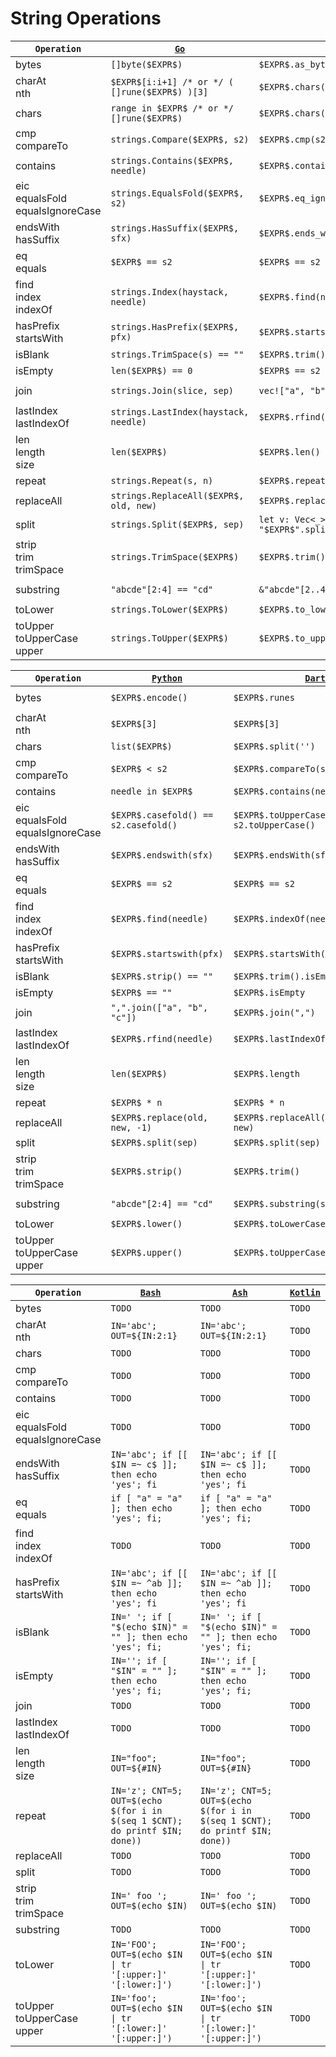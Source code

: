 # String Operations

|`Operation`|[`Go`](https://go.dev/)|[`Rust`](https://www.rust-lang.org/)|[`Java`](https://docs.oracle.com/javase/8/docs/technotes/guides/language/)|
|---|---|---|---|
|bytes|`[]byte($EXPR$)`|`$EXPR$.as_bytes()`|`$EXPR$.getBytes("UTF8")`|
|charAt<br/>nth|`$EXPR$[i:i+1] /* or */ ( []rune($EXPR$) )[3]`|`$EXPR$.chars().nth(3)`|`$EXPR$.charAt(3)`|
|chars|`range in $EXPR$ /* or */ []rune($EXPR$)`|`$EXPR$.chars()`|`$EXPR$.toCharArray()`|
|cmp<br/>compareTo|`strings.Compare($EXPR$, s2)`|`$EXPR$.cmp(s2) == Ordering::Less`|`$EXPR$.compareTo(s2)`|
|contains|`strings.Contains($EXPR$, needle)`|`$EXPR$.contains(needle)`|`$EXPR$.contains(needle)`|
|eic<br/>equalsFold<br/>equalsIgnoreCase|`strings.EqualsFold($EXPR$, s2)`|`$EXPR$.eq_ignore_ascii_case(&s2)`|`$EXPR$.equalsIgnoreCase(s2)`|
|endsWith<br/>hasSuffix|`strings.HasSuffix($EXPR$, sfx)`|`$EXPR$.ends_with(sfx)`|`$EXPR$.endsWith(sfx)`|
|eq<br/>equals|`$EXPR$ == s2`|`$EXPR$ == s2`|`$EXPR$.equals(s2)`|
|find<br/>index<br/>indexOf|`strings.Index(haystack, needle)`|`$EXPR$.find(needle)`|`$EXPR$.indexOf(needle)`|
|hasPrefix<br/>startsWith|`strings.HasPrefix($EXPR$, pfx)`|`$EXPR$.starts_with(pfx)`|`$EXPR$.startsWith(pfx)`|
|isBlank|`strings.TrimSpace(s) == ""`|`$EXPR$.trim() == ""`|`$EXPR$.isBlank()`|
|isEmpty|`len($EXPR$) == 0`|`$EXPR$ == s2`|`$EXPR$.isEmpty`|
|join|`strings.Join(slice, sep)`|`vec!["a", "b", "c"].join(sep)`|`String.join(sep, List.of("a", "b", "c"))`|
|lastIndex<br/>lastIndexOf|`strings.LastIndex(haystack, needle)`|`$EXPR$.rfind(needle)`|`$EXPR$.lastIndexOf(needle)`|
|len<br/>length<br/>size|`len($EXPR$)`|`$EXPR$.len()`|`$EXPR$.length()`|
|repeat|`strings.Repeat(s, n)`|`$EXPR$.repeat(n)`|`$EXPR$.repeat(n)`|
|replaceAll|`strings.ReplaceAll($EXPR$, old, new)`|`$EXPR$.replace(old, new)`|`$EXPR$.replaceAll(old, new)`|
|split|`strings.Split($EXPR$, sep)`|`let v: Vec<_> = "$EXPR$".split(sep).collect()`|`$EXPR$.split(sep, 0)`|
|strip<br/>trim<br/>trimSpace|`strings.TrimSpace($EXPR$)`|`$EXPR$.trim()`|`$EXPR$.strip()`|
|substring|`"abcde"[2:4] == "cd"`|`&"abcde"[2..4] == "cd"`|`"abcde".substring(2, 4).equals("cd")`|
|toLower|`strings.ToLower($EXPR$)`|`$EXPR$.to_lowercase()`|`$EXPR$.toLowerCase(Locale.ROOT)`|
|toUpper<br/>toUpperCase<br/>upper|`strings.ToUpper($EXPR$)`|`$EXPR$.to_uppercase()`|`$EXPR$.toUpperCase(Locale.ROOT)`|


|`Operation`|[`Python`](https://www.python.org/)|[`Dart`](https://dart.dev/)|[`Ts`](https://www.typescriptlang.org/)|
|---|---|---|---|
|bytes|`$EXPR$.encode()`|`$EXPR$.runes`|`new TextEncoder().encode($EXPR$)`|
|charAt<br/>nth|`$EXPR$[3]`|`$EXPR$[3]`|`$EXPR$[3]`|
|chars|`list($EXPR$)`|`$EXPR$.split('')`|`$EXPR$.split('')`|
|cmp<br/>compareTo|`$EXPR$ < s2`|`$EXPR$.compareTo(s2)`|`$EXPR$.localeCompare(s2)`|
|contains|`needle in $EXPR$`|`$EXPR$.contains(needle)`|`$EXPR$.indexOf(needle) > -1`|
|eic<br/>equalsFold<br/>equalsIgnoreCase|`$EXPR$.casefold() == s2.casefold()`|`$EXPR$.toUpperCase() == s2.toUpperCase()`|`$EXPR$.toUpperCase() === s2.toUpperCase()`|
|endsWith<br/>hasSuffix|`$EXPR$.endswith(sfx)`|`$EXPR$.endsWith(sfx)`|`$EXPR$.endsWith(sfx)`|
|eq<br/>equals|`$EXPR$ == s2`|`$EXPR$ == s2`|`$EXPR$ === s2`|
|find<br/>index<br/>indexOf|`$EXPR$.find(needle)`|`$EXPR$.indexOf(needle)`|`$EXPR$.indexOf(needle)`|
|hasPrefix<br/>startsWith|`$EXPR$.startswith(pfx)`|`$EXPR$.startsWith(pfx)`|`$EXPR$.startsWith(pfx)`|
|isBlank|`$EXPR$.strip() == ""`|`$EXPR$.trim().isEmpty`|`$EXPR$.trim() === ""`|
|isEmpty|`$EXPR$ == ""`|`$EXPR$.isEmpty`|`$EXPR$ === ""`|
|join|`",".join(["a", "b", "c"])`|`$EXPR$.join(",")`|`["a", "b", "c"].join(sep)`|
|lastIndex<br/>lastIndexOf|`$EXPR$.rfind(needle)`|`$EXPR$.lastIndexOf(needle)`|`$EXPR$.lastIndexOf(needle)`|
|len<br/>length<br/>size|`len($EXPR$)`|`$EXPR$.length`|`$EXPR$.length`|
|repeat|`$EXPR$ * n`|`$EXPR$ * n`|`$EXPR$.repeat(n)`|
|replaceAll|`$EXPR$.replace(old, new, -1)`|`$EXPR$.replaceAll(RegExp(r'ab'), new)`|`$EXPR$.replaceAll(old, new)`|
|split|`$EXPR$.split(sep)`|`$EXPR$.split(sep)`|`$EXPR$.split(sep)`|
|strip<br/>trim<br/>trimSpace|`$EXPR$.strip()`|`$EXPR$.trim()`|`$EXPR$.trim()`|
|substring|`"abcde"[2:4] == "cd"`|`$EXPR$.substring(start, end)`|`"abcde".substring(2,4) === "cd"`|
|toLower|`$EXPR$.lower()`|`$EXPR$.toLowerCase()`|`$EXPR$.toLowerCase()`|
|toUpper<br/>toUpperCase<br/>upper|`$EXPR$.upper()`|`$EXPR$.toUpperCase()`|`$EXPR$.toUpperCase()`|


|`Operation`|[`Bash`](https://www.gnu.org/software/bash/)|[`Ash`](https://en.wikipedia.org/wiki/Almquist_shell)|[`Kotlin`](https://kotlinlang.org/)|
|---|---|---|---|
|bytes|`TODO`|`TODO`|`TODO`|
|charAt<br/>nth|`IN='abc'; OUT=${IN:2:1}`|`IN='abc'; OUT=${IN:2:1}`|`TODO`|
|chars|`TODO`|`TODO`|`TODO`|
|cmp<br/>compareTo|`TODO`|`TODO`|`TODO`|
|contains|`TODO`|`TODO`|`TODO`|
|eic<br/>equalsFold<br/>equalsIgnoreCase|`TODO`|`TODO`|`TODO`|
|endsWith<br/>hasSuffix|`IN='abc'; if [[ $IN =~ c$ ]]; then echo 'yes'; fi`|`IN='abc'; if [[ $IN =~ c$ ]]; then echo 'yes'; fi`|`TODO`|
|eq<br/>equals|`if [ "a" = "a" ]; then echo 'yes'; fi;`|`if [ "a" = "a" ]; then echo 'yes'; fi;`|`TODO`|
|find<br/>index<br/>indexOf|`TODO`|`TODO`|`TODO`|
|hasPrefix<br/>startsWith|`IN='abc'; if [[ $IN =~ ^ab ]]; then echo 'yes'; fi`|`IN='abc'; if [[ $IN =~ ^ab ]]; then echo 'yes'; fi`|`TODO`|
|isBlank|`IN=' '; if [ "$(echo $IN)" = "" ]; then echo 'yes'; fi;`|`IN=' '; if [ "$(echo $IN)" = "" ]; then echo 'yes'; fi;`|`TODO`|
|isEmpty|`IN=''; if [ "$IN" = "" ]; then echo 'yes'; fi;`|`IN=''; if [ "$IN" = "" ]; then echo 'yes'; fi;`|`TODO`|
|join|`TODO`|`TODO`|`TODO`|
|lastIndex<br/>lastIndexOf|`TODO`|`TODO`|`TODO`|
|len<br/>length<br/>size|`IN="foo"; OUT=${#IN}`|`IN="foo"; OUT=${#IN}`|`TODO`|
|repeat|`IN='z'; CNT=5; OUT=$(echo $(for i in $(seq 1 $CNT); do printf $IN; done))`|`IN='z'; CNT=5; OUT=$(echo $(for i in $(seq 1 $CNT); do printf $IN; done))`|`TODO`|
|replaceAll|`TODO`|`TODO`|`TODO`|
|split|`TODO`|`TODO`|`TODO`|
|strip<br/>trim<br/>trimSpace|`IN=' foo '; OUT=$(echo $IN)`|`IN=' foo '; OUT=$(echo $IN)`|`TODO`|
|substring|`TODO`|`TODO`|`TODO`|
|toLower|`IN='FOO'; OUT=$(echo $IN \| tr '[:upper:]' '[:lower:]')`|`IN='FOO'; OUT=$(echo $IN \| tr '[:upper:]' '[:lower:]')`|`TODO`|
|toUpper<br/>toUpperCase<br/>upper|`IN='foo'; OUT=$(echo $IN \| tr '[:lower:]' '[:upper:]')`|`IN='foo'; OUT=$(echo $IN \| tr '[:lower:]' '[:upper:]')`|`TODO`|


